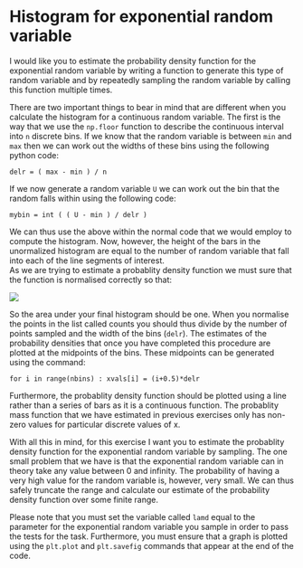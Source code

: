 # Histogram for exponential random variable

I would like you to estimate the probability density function for the exponential random variable by writing a function to generate this type of random variable and by repeatedly sampling the random variable by calling this function multiple times.  

There are two important things to bear in mind that are different when you calculate the histogram for a continuous random variable.  The first is the way that we use the `np.floor` function to describe the continuous interval into `n` discrete bins.
If we know that the random variable is between `min` and `max` then we can work out the widths of these bins using the following python code:

````
delr = ( max - min ) / n
````

If we now generate a random variable `U` we can work out the bin that the random falls within using the following code:

````
mybin = int ( ( U - min ) / delr )
````

We can thus use the above within the normal code that we would employ to compute the histogram. Now, however, the height of the bars in the unormalized histogram are equal to the number of random variable that fall into each of the line segments of interest.  
As we are trying to estimate a probablity density function we must sure that the function is normalised correctly so that:

![](https://render.githubusercontent.com/render/math?math=\int_{-\infty}^{\infty}f(x)\textrm{d}x=1)

So the area under your final histogram should be one.  When you normalise the points in the list called counts you should thus divide by the number of points sampled and the width of the bins (`delr`).
The estimates of the probability densities that once you have completed this procedure are plotted at the midpoints of the bins.  These midpoints can be generated using the command:

````
for i in range(nbins) : xvals[i] = (i+0.5)*delr
````

Furthermore, the probablity density function should be plotted using a line rather than a series of bars as it is a continuous function.  The probablity mass function that we have estimated in previous exercises only has non-zero values for particular discrete values of x.

With all this in mind, for this exercise I want you to estimate the probablity density function for the exponential random variable by sampling.   The one small problem that we have is that the exponential random variable can in theory take any value between 0 and infinity.  The probability of having a very high value for the random variable is, however, very small.  We can thus safely truncate the range and calculate our estimate of the probability density function over some finite range.

Please note that you must set the variable called `lamd` equal to the parameter for the exponential random variable you sample in order to pass the tests for the task.  Furthermore, you must ensure that a graph is plotted using the `plt.plot` and `plt.savefig` commands that appear at the end of the code.
